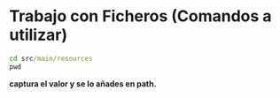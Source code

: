 # Trabajo con Ficheros (Comandos a utilizar)

```cmd
cd src/main/resources
pwd
```

__captura el valor y se lo añades en path.__